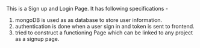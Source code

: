 This is a Sign up and Login Page. It has following specifications -
1. mongoDB is used as as database to store user information.
2. authentication is done when a user sign in and token is sent to frontend.
3. tried to construct a functioning Page which can be linked to any project as a signup page.
